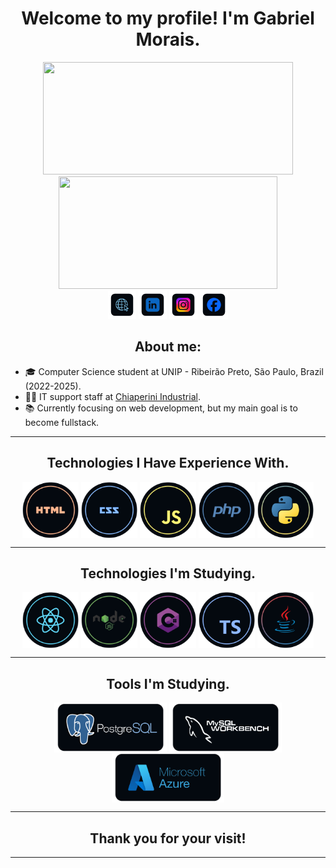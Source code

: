<div align="center"><h1> Welcome to my profile! I'm Gabriel Morais.</h1></div>
<div style="display: flex;" align="center">
  <a href="https://github.com/GabrielMoraisDev/" >
   <img height="180em" width="400em" src="https://github-readme-stats.vercel.app/api?username=GabrielMoraisDev&show_icons=true&count_private=true&border_radius=10&bg_color=04090f&text_color=abd1ff&title_color=5ca5ff&icon_color=5ca5ff&hide_border=true">
   <img height="180em" width="350em" src="https://github-readme-stats.vercel.app/api/top-langs/?username=GabrielMoraisDev&layout=compact&langs_count=16&border_radius=10&bg_color=04090f&text_color=bfddff&title_color=5ca5ff&icon_color=5ca5ff&hide_border=true">
  </a>
</div>

<div align="center"> 
  <a href="https://gabriel-morais-dev.netlify.app/" target="_blank"><img height="45" src="https://github.com/GabrielMoraisDev/GabrielMoraisDev/blob/main/img/portifolio.png"></a> 
  <a href="https://www.linkedin.com/in/gabriel-morais-a3ab91243/" target="_blank"><img height="45" src="https://github.com/GabrielMoraisDev/GabrielMoraisDev/blob/main/img/linkedin.png"></a> 
  <a href="https://www.instagram.com/biel_morais51/" target="_blank"><img height="45" src="https://github.com/GabrielMoraisDev/GabrielMoraisDev/blob/main/img/instagram.png"></a> 
 <a href="https://www.facebook.com/profile.php?id=100005731294669" target="_blank"><img height="45" src="https://github.com/GabrielMoraisDev/GabrielMoraisDev/blob/main/img/facebook.png"></a> 
</div>

<section>
    <h2 align="center">About me:</h2>
    <ul>
        <li>🎓 Computer Science student at UNIP - Ribeirão Preto, São Paulo, Brazil (2022-2025).</li>
        <li>👨‍💻 IT support staff at <a href="https://www.chiaperini.com.br">Chiaperini Industrial</a>.</li>
        <li>📚 Currently focusing on web development, but my main goal is to become fullstack.</li>
    </ul>
</section>

 <hr />

<section align="center" >
 <h2 align="center">Technologies I Have Experience With.</h2>
   <img align="center" alt="HTML" height="90" width="90" src="https://github.com/GabrielMoraisDev/GabrielMoraisDev/blob/main/img/html.png">
   <img align="center" alt="CSS" height="90" width="90" src="https://github.com/GabrielMoraisDev/GabrielMoraisDev/blob/main/img/css.png">
   <img align="center" alt="JavaScript" height="90" width="90" src="https://github.com/GabrielMoraisDev/GabrielMoraisDev/blob/main/img/js.png">
   <img align="center" alt="Php" height="90" width="90" src="https://github.com/GabrielMoraisDev/GabrielMoraisDev/blob/main/img/php.png">
   <img align="center" alt="Python" height="90" width="90" src="https://github.com/GabrielMoraisDev/GabrielMoraisDev/blob/main/img/python.png">
</section>
 <hr />
<section align="center" >
   <h2 align="center">Technologies I'm Studying.</h2>
   <img align="center" alt="React" height="90" width="90" src="https://github.com/GabrielMoraisDev/GabrielMoraisDev/blob/main/img/react.png">
   <img align="center" alt="Node" height="90" width="90" src="https://github.com/GabrielMoraisDev/GabrielMoraisDev/blob/main/img/nodejs.png">
   <img align="center" alt="C#" height="90" width="90" src="https://github.com/GabrielMoraisDev/GabrielMoraisDev/blob/main/img/c%23.png">
   <img align="center" alt="TypeScript" height="90" width="90" src="https://github.com/GabrielMoraisDev/GabrielMoraisDev/blob/main/img/ts.png">
   <img align="center" alt="Java" height="90" width="90" src="https://github.com/GabrielMoraisDev/GabrielMoraisDev/blob/main/img/java.png">
  <div align="center"></div>
</section>
 <hr />
<section align="center" >
   <h2 align="center">Tools I'm Studying.</h2>
   <img align="center" alt="PostgreSQL" height="80" width="180" src="https://github.com/GabrielMoraisDev/GabrielMoraisDev/blob/main/img/postgres.png">
  <img align="center" alt="PostgreSQL" height="80" width="180" src="https://github.com/GabrielMoraisDev/GabrielMoraisDev/blob/main/img/workbench.png">
  <img align="center" alt="PostgreSQL" height="80" width="180" src="https://github.com/GabrielMoraisDev/GabrielMoraisDev/blob/main/img/azure.png">
  <div align="center"></div>
</section>



  <hr />
    <h2 align="center">Thank you for your visit!</h2>
  <hr />
    
